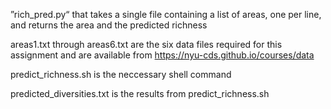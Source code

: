 ”rich_pred.py“ that takes a single file containing a list of areas, one per line, and returns the area and the predicted richness

areas1.txt through areas6.txt are the six data files required for this assignment and are available from https://nyu-cds.github.io/courses/data

predict_richness.sh is the neccessary shell command

predicted_diversities.txt is the results from predict_richness.sh